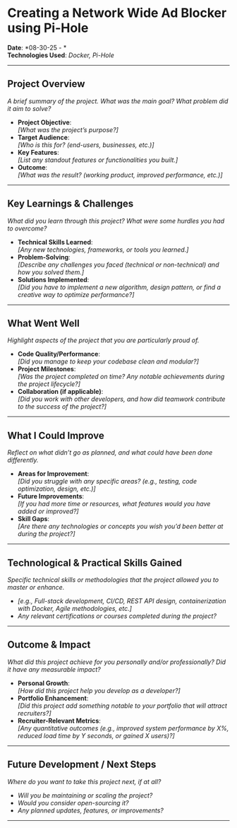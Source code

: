 # **Creating a Network Wide Ad Blocker using Pi-Hole**  
**Date**: *08-30-25 - *  
**Technologies Used**: *Docker, Pi-Hole*  

---

## **Project Overview**  
_A brief summary of the project. What was the main goal? What problem did it aim to solve?_

- **Project Objective**:  
  *[What was the project’s purpose?]*
- **Target Audience**:  
  *[Who is this for? (end-users, businesses, etc.)]*
- **Key Features**:  
  *[List any standout features or functionalities you built.]*
- **Outcome**:  
  *[What was the result? (working product, improved performance, etc.)]*  

---

## **Key Learnings & Challenges**  
_What did you learn through this project? What were some hurdles you had to overcome?_

- **Technical Skills Learned**:  
  *[Any new technologies, frameworks, or tools you learned.]*
- **Problem-Solving**:  
  *[Describe any challenges you faced (technical or non-technical) and how you solved them.]*
- **Solutions Implemented**:  
  *[Did you have to implement a new algorithm, design pattern, or find a creative way to optimize performance?]*  

---

## **What Went Well**  
_Highlight aspects of the project that you are particularly proud of._

- **Code Quality/Performance**:  
  *[Did you manage to keep your codebase clean and modular?]*
- **Project Milestones**:  
  *[Was the project completed on time? Any notable achievements during the project lifecycle?]*
- **Collaboration (if applicable)**:  
  *[Did you work with other developers, and how did teamwork contribute to the success of the project?]*  

---

## **What I Could Improve**  
_Reflect on what didn’t go as planned, and what could have been done differently._

- **Areas for Improvement**:  
  *[Did you struggle with any specific areas? (e.g., testing, code optimization, design, etc.)]*
- **Future Improvements**:  
  *[If you had more time or resources, what features would you have added or improved?]*
- **Skill Gaps**:  
  *[Are there any technologies or concepts you wish you’d been better at during the project?]*  

---

## **Technological & Practical Skills Gained**  
_Specific technical skills or methodologies that the project allowed you to master or enhance._

- *[e.g., Full-stack development, CI/CD, REST API design, containerization with Docker, Agile methodologies, etc.]*
- *Any relevant certifications or courses completed during the project?*

---

## **Outcome & Impact**  
_What did this project achieve for you personally and/or professionally? Did it have any measurable impact?_

- **Personal Growth**:  
  *[How did this project help you develop as a developer?]*
- **Portfolio Enhancement**:  
  *[Did this project add something notable to your portfolio that will attract recruiters?]*
- **Recruiter-Relevant Metrics**:  
  *[Any quantitative outcomes (e.g., improved system performance by X%, reduced load time by Y seconds, or gained X users)?]*  

---

## **Future Development / Next Steps**  
_Where do you want to take this project next, if at all?_

- *Will you be maintaining or scaling the project?*
- *Would you consider open-sourcing it?*
- *Any planned updates, features, or improvements?*

---

